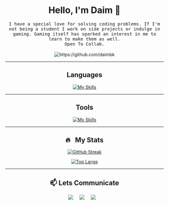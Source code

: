 <!--
**daimbk/daimbk ** is a ✨ _special_ ✨ repository because its `README.md` (this file) appears on your GitHub profile.
-->

 <h1 align="center">Hello, I'm Daim 👋</h1>
 
<p align="center">
  <samp>
    I have a special love for solving coding problems. If I'm not being a student I work on side projects or indulge in gaming. Gaming itself has sparked an interest in me to learn to make them as well.
  </samp>
 <br>
 <samp>Open To Collab.</samp>
  <br> <br>
  <img src="https://komarev.com/ghpvc/?username=daimbk" alt="https://github.com/daimbk" />
</p>

<hr>
<div align="center">
 <h2>Languages</h2>
 
 [![My Skills](https://skillicons.dev/icons?i=py,cpp)](https://skillicons.dev)
</div>

<hr>

<div align="center">
 <h2>Tools</h2>
 
 [![My Skills](https://skillicons.dev/icons?i=github,git,vscode)](https://skillicons.dev)
</div>

<hr>

<div align="center">
<h2>🔥 &nbsp; My Stats</h2>
  
[![GitHub Streak](http://github-readme-streak-stats.herokuapp.com?user=daimbk&theme=dark&background=000000)](https://git.io/streak-stats)

[![Top Langs](https://github-readme-stats.vercel.app/api/top-langs/?username=daimbk&layout=compact&theme=vision-friendly-dark)](https://github.com/anuraghazra/github-readme-stats)
</div>

<hr>

<h2  align="center">📫 Lets Communicate</h2>
<p align="center">
  <a href="mailto:daimbkhalid@gmail.com?subject=Hello%20Daim,%20From%20Github"><img src="https://img.shields.io/badge/gmail-%23D14836.svg?&style=for-the-badge&logo=gmail&logoColor=white" /></a>&nbsp;&nbsp;&nbsp;&nbsp;
  <a target="_blank"href="https://www.linkedin.com/in/daimbinkhalid/"><img src="https://img.shields.io/badge/linkedin-%230077B5.svg?&style=for-the-badge&logo=linkedin&logoColor=white" /></a>&nbsp;&nbsp;&nbsp;&nbsp;
  <a target="_blank"href="https://discord.com/users/590241503905972363"><img src="https://img.shields.io/badge/Discord-5865F2?style=for-the-badge&logo=discord&logoColor=white" /></a>&nbsp;&nbsp;&nbsp;&nbsp;
</p>
